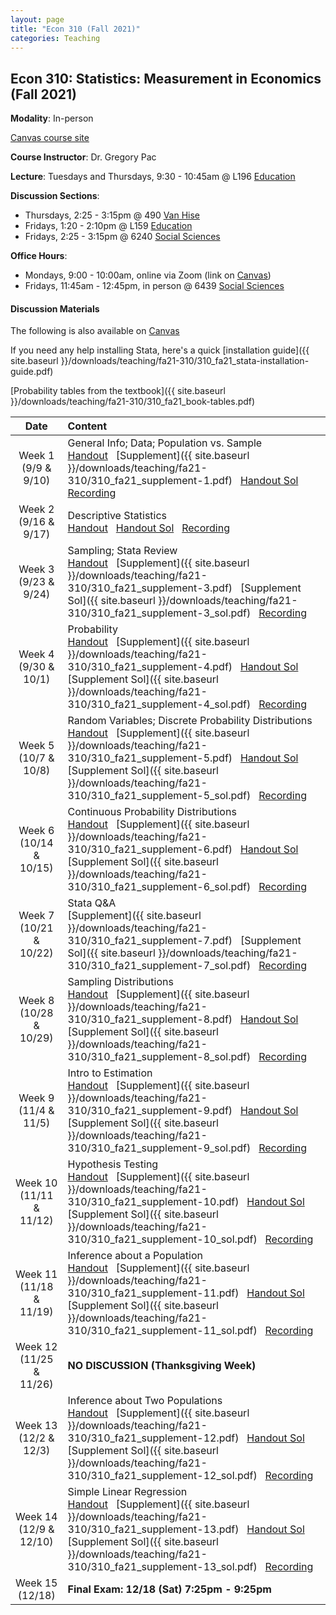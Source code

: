 ```yaml
---
layout: page
title: "Econ 310 (Fall 2021)"
categories: Teaching
---
```


## Econ 310: Statistics: Measurement in Economics (Fall 2021)

**Modality**: In-person

[Canvas course site](https://canvas.wisc.edu/courses/257051)

**Course Instructor**: Dr. Gregory Pac

**Lecture**: Tuesdays and Thursdays, 9:30 - 10:45am @ L196 [Education](https://map.wisc.edu/s/x8ot2t7k)

**Discussion Sections**: 

* Thursdays, 2:25 - 3:15pm @ 490 [Van Hise](https://map.wisc.edu/s/dcumacyz)
* Fridays, 1:20 - 2:10pm @ L159 [Education](https://map.wisc.edu/s/x8ot2t7k)
* Fridays, 2:25 - 3:15pm @ 6240 [Social Sciences](https://map.wisc.edu/s/6hlqixeh)

**Office Hours**: 

* Mondays, 9:00 - 10:00am, online via Zoom (link on [Canvas](https://canvas.wisc.edu/courses/257051/pages/ta-resources-for-traviss-students?module_item_id=4280756))
* Fridays, 11:45am - 12:45pm, in person @ 6439 [Social Sciences](https://map.wisc.edu/s/6hlqixeh)

#### Discussion Materials

The following is also available on [Canvas](https://canvas.wisc.edu/courses/257051/pages/ta-resources-for-traviss-students?module_item_id=4280756)

If you need any help installing Stata, here's a quick [installation guide]({{ site.baseurl }}/downloads/teaching/fa21-310/310_fa21_stata-installation-guide.pdf)

[Probability tables from the textbook]({{ site.baseurl }}/downloads/teaching/fa21-310/310_fa21_book-tables.pdf)

|     Date    |                     Content                     |
|:-----------:|	:---------------------------------------------- |
| Week 1 <br> (9/9 & 9/10) | General Info; Data; Population vs. Sample <br> [Handout](https://canvas.wisc.edu/courses/257051/files/20592108?wrap=1) &nbsp; [Supplement]({{ site.baseurl }}/downloads/teaching/fa21-310/310_fa21_supplement-1.pdf) &nbsp; [Handout Sol](https://canvas.wisc.edu/courses/257051/files/20592164?module_item_id=3958744) &nbsp; [Recording](https://youtu.be/AwMClht2e4U) |
| Week 2 <br> (9/16 & 9/17) | Descriptive Statistics <br> [Handout](https://canvas.wisc.edu/courses/257051/files/20592152?wrap=1) &nbsp; [Handout Sol](https://canvas.wisc.edu/courses/257051/files/20592099?wrap=1) &nbsp; [Recording](https://youtu.be/50qX8qgSeR8) | 
| Week 3 <br> (9/23 & 9/24) | Sampling; Stata Review <br> [Handout](https://canvas.wisc.edu/courses/257051/files/20592136?module_item_id=3958676) &nbsp; [Supplement]({{ site.baseurl }}/downloads/teaching/fa21-310/310_fa21_supplement-3.pdf) &nbsp; [Supplement Sol]({{ site.baseurl }}/downloads/teaching/fa21-310/310_fa21_supplement-3_sol.pdf) &nbsp; [Recording](https://youtu.be/ZSaT2EkjIlA) | 
| Week 4 <br> (9/30 & 10/1) | Probability <br> [Handout](https://canvas.wisc.edu/courses/257051/files/20592150?wrap=1) &nbsp; [Supplement]({{ site.baseurl }}/downloads/teaching/fa21-310/310_fa21_supplement-4.pdf) &nbsp; [Handout Sol](https://canvas.wisc.edu/courses/257051/files/20592168?module_item_id=3958746) &nbsp; [Supplement Sol]({{ site.baseurl }}/downloads/teaching/fa21-310/310_fa21_supplement-4_sol.pdf) &nbsp; [Recording](https://youtu.be/jwXudAZ6huk) | 
| Week 5 <br> (10/7 & 10/8) | Random Variables; Discrete Probability Distributions <br> [Handout](https://canvas.wisc.edu/courses/257051/files/20592110?wrap=1) &nbsp; [Supplement]({{ site.baseurl }}/downloads/teaching/fa21-310/310_fa21_supplement-5.pdf) &nbsp; [Handout Sol](https://canvas.wisc.edu/courses/257051/files/20592175?module_item_id=3958747) &nbsp; [Supplement Sol]({{ site.baseurl }}/downloads/teaching/fa21-310/310_fa21_supplement-5_sol.pdf) &nbsp; [Recording](https://youtu.be/0mxv25fcRnM) |
| Week 6 <br> (10/14 & 10/15) | Continuous Probability Distributions <br> [Handout](https://canvas.wisc.edu/courses/257051/files/20592148?wrap=1) &nbsp; [Supplement]({{ site.baseurl }}/downloads/teaching/fa21-310/310_fa21_supplement-6.pdf) &nbsp; [Handout Sol](https://canvas.wisc.edu/courses/257051/files/20592172?wrap=1) &nbsp; [Supplement Sol]({{ site.baseurl }}/downloads/teaching/fa21-310/310_fa21_supplement-6_sol.pdf) &nbsp; [Recording](https://youtu.be/JcsSKm095KI) |
| Week 7 <br> (10/21 & 10/22) | Stata Q&A <br> [Supplement]({{ site.baseurl }}/downloads/teaching/fa21-310/310_fa21_supplement-7.pdf) &nbsp; [Supplement Sol]({{ site.baseurl }}/downloads/teaching/fa21-310/310_fa21_supplement-7_sol.pdf) &nbsp; [Recording](https://youtu.be/564bPDnlD9s) |
| Week 8 <br> (10/28 & 10/29) | Sampling Distributions <br> [Handout](https://canvas.wisc.edu/courses/257051/files/20592151?wrap=1) &nbsp; [Supplement]({{ site.baseurl }}/downloads/teaching/fa21-310/310_fa21_supplement-8.pdf) &nbsp; [Handout Sol](https://canvas.wisc.edu/courses/257051/files/20592179?wrap=1) &nbsp; [Supplement Sol]({{ site.baseurl }}/downloads/teaching/fa21-310/310_fa21_supplement-8_sol.pdf) &nbsp; [Recording](https://youtu.be/dGrmaaH0D3U) | 
| Week 9 <br> (11/4 & 11/5) | Intro to Estimation <br> [Handout](https://canvas.wisc.edu/courses/257051/files/20592131?wrap=1) &nbsp; [Supplement]({{ site.baseurl }}/downloads/teaching/fa21-310/310_fa21_supplement-9.pdf) &nbsp; [Handout Sol](https://canvas.wisc.edu/courses/257051/files/20592182?wrap=1) &nbsp; [Supplement Sol]({{ site.baseurl }}/downloads/teaching/fa21-310/310_fa21_supplement-9_sol.pdf) &nbsp; [Recording](https://youtu.be/TUhrtvLki_M) |
| Week 10 <br> (11/11 & 11/12) | Hypothesis Testing <br> [Handout](https://canvas.wisc.edu/courses/257051/files/20592149?wrap=1) &nbsp; [Supplement]({{ site.baseurl }}/downloads/teaching/fa21-310/310_fa21_supplement-10.pdf) &nbsp; [Handout Sol](https://canvas.wisc.edu/courses/257051/files/20592185?wrap=1) &nbsp; [Supplement Sol]({{ site.baseurl }}/downloads/teaching/fa21-310/310_fa21_supplement-10_sol.pdf) &nbsp; [Recording](https://youtu.be/iyQ7XQweuEs) | 
| Week 11 <br> (11/18 & 11/19) | Inference about a Population <br> [Handout](https://canvas.wisc.edu/courses/257051/files/20592138?wrap=1) &nbsp; [Supplement]({{ site.baseurl }}/downloads/teaching/fa21-310/310_fa21_supplement-11.pdf) &nbsp; [Handout Sol](https://canvas.wisc.edu/courses/257051/files/20592153?wrap=1) &nbsp; [Supplement Sol]({{ site.baseurl }}/downloads/teaching/fa21-310/310_fa21_supplement-11_sol.pdf) &nbsp; [Recording](https://youtu.be/WXmTFUFhAMc) | 
| Week 12 <br> (11/25 & 11/26) | **NO DISCUSSION (Thanksgiving Week)** |
| Week 13 <br> (12/2 & 12/3) | Inference about Two Populations <br> [Handout](https://canvas.wisc.edu/courses/257051/files/20592105?wrap=1) &nbsp; [Supplement]({{ site.baseurl }}/downloads/teaching/fa21-310/310_fa21_supplement-12.pdf) &nbsp; [Handout Sol](https://canvas.wisc.edu/courses/257051/files/20592143?module_item_id=3958753) &nbsp; [Supplement Sol]({{ site.baseurl }}/downloads/teaching/fa21-310/310_fa21_supplement-12_sol.pdf) &nbsp; [Recording](https://youtu.be/hfduQMloCTQ)| 
| Week 14 <br> (12/9 & 12/10) | Simple Linear Regression <br> [Handout](https://canvas.wisc.edu/courses/257051/files/20592137?module_item_id=3958743) &nbsp; [Supplement]({{ site.baseurl }}/downloads/teaching/fa21-310/310_fa21_supplement-13.pdf) &nbsp; [Handout Sol](https://canvas.wisc.edu/courses/257051/files/20592195?module_item_id=3958754) &nbsp; [Supplement Sol]({{ site.baseurl }}/downloads/teaching/fa21-310/310_fa21_supplement-13_sol.pdf) &nbsp; [Recording](https://youtu.be/AT33SB500pk) |
| Week 15 <br> (12/18) | **Final Exam: 12/18 (Sat) 7:25pm - 9:25pm** |